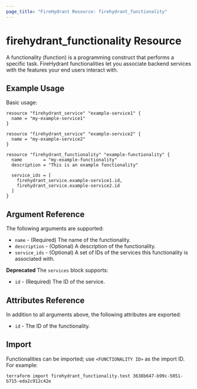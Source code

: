 ```yaml
---
page_title: "FireHydrant Resource: firehydrant_functionality"
---
```


# firehydrant_functionality Resource

A functionality (function) is a programming construct that performs a specific task.
FireHydrant functionalities let you associate backend services with the features your
end users interact with.

## Example Usage

Basic usage:
```hcl
resource "firehydrant_service" "example-service1" {
  name = "my-example-service1"
}

resource "firehydrant_service" "example-service2" {
  name = "my-example-service2"
}

resource "firehydrant_functionality" "example-functionality" {
  name        = "my-example-functionality"
  description = "This is an example functionality"
  
  service_ids = [
    firehydrant_service.example-service1.id,
    firehydrant_service.example-service2.id
  ]
}
```

## Argument Reference

The following arguments are supported:

* `name` - (Required) The name of the functionality.
* `description` - (Optional) A description of the functionality.
* `service_ids` - (Optional) A set of IDs of the services this functionality is associated with.

**Deprecated** The `services` block supports:

* `id` - (Required) The ID of the service.

## Attributes Reference

In addition to all arguments above, the following attributes are exported:

* `id` - The ID of the functionality.

## Import

Functionalities can be imported; use `<FUNCTIONALITY ID>` as the import ID. For example:

```shell
terraform import firehydrant_functionality.test 3638b647-b99c-5051-b715-eda2c912c42e
```

